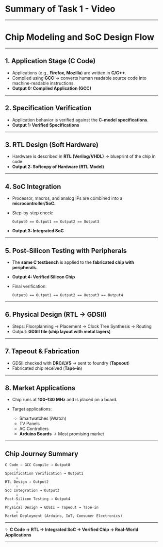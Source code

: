 # Summary of Task 1 - Video

---

#  Chip Modeling and SoC Design Flow
---
 
## 1. Application Stage (C Code)

* Applications (e.g., **Firefox, Mozilla**) are written in **C/C++**.
* Compiled using **GCC** → converts human readable source code into machine-readable instructions.
* **Output 0: Compiled Application (GCC)**

---

## 2. Specification Verification

* Application behavior is verified against the **C-model specifications**.
* **Output 1: Verified Specifications**

---

## 3. RTL Design (Soft Hardware)

* Hardware is described in **RTL (Verilog/VHDL)** → blueprint of the chip in code.
* **Output 2: Softcopy of Hardware (RTL Model)**

---

## 4. SoC Integration

* Processor, macros, and analog IPs are combined into a **microcontroller/SoC**.
* Step-by-step check:

  ```
  Output0 == Output1 == Output2 == Output3
  ```
* **Output 3: Integrated SoC**

---

## 5. Post-Silicon Testing with Peripherals

* The **same C testbench** is applied to the **fabricated chip with peripherals**.
* **Output 4: Verified Silicon Chip**
* Final verification:

  ```
  Output0 == Output1 == Output2 == Output3 == Output4
  ```

---

## 6. Physical Design (RTL → GDSII)

* Steps: Floorplanning → Placement → Clock Tree Synthesis → Routing
* Output: **GDSII file (chip layout with metal layers)**

---

## 7. Tapeout & Fabrication

* GDSII checked with **DRC/LVS** → sent to foundry (**Tapeout**)
* Fabricated chip received (**Tape-in**)

---

## 8. Market Applications

* Chip runs at **100–130 MHz** and is placed on a board.
* Target applications:

  *  Smartwatches (iWatch)
  *  TV Panels
  *  AC Controllers
  *  **Arduino Boards** →  Most promising market

---

## Chip Journey Summary

```
C Code → GCC Compile → Output0
     ↓
Specification Verification → Output1
     ↓
RTL Design → Output2
     ↓
SoC Integration → Output3
     ↓
Post-Silicon Testing → Output4
     ↓
Physical Design → GDSII → Tapeout → Tape-in
     ↓
Market Deployment (Arduino, IoT, Consumer Electronics)
```
---

✨ **C Code → RTL → Integrated SoC → Verified Chip → Real-World Applications**

---

